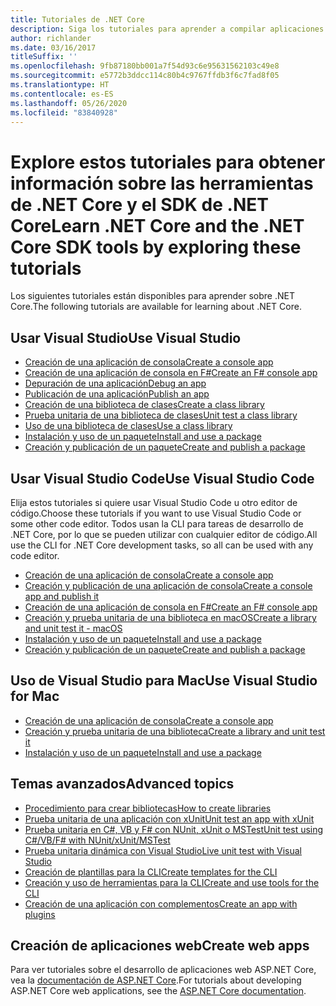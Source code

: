 ```yaml
---
title: Tutoriales de .NET Core
description: Siga los tutoriales para aprender a compilar aplicaciones y bibliotecas de .NET Core en Mac, Linux y Windows.
author: richlander
ms.date: 03/16/2017
titleSuffix: ''
ms.openlocfilehash: 9fb87180bb001a7f54d93c6e95631562103c49e8
ms.sourcegitcommit: e5772b3ddcc114c80b4c9767ffdb3f6c7fad8f05
ms.translationtype: HT
ms.contentlocale: es-ES
ms.lasthandoff: 05/26/2020
ms.locfileid: "83840928"
---
```

# <a name="learn-net-core-and-the-net-core-sdk-tools-by-exploring-these-tutorials"></a><span data-ttu-id="f7919-103">Explore estos tutoriales para obtener información sobre las herramientas de .NET Core y el SDK de .NET Core</span><span class="sxs-lookup"><span data-stu-id="f7919-103">Learn .NET Core and the .NET Core SDK tools by exploring these tutorials</span></span>

<span data-ttu-id="f7919-104">Los siguientes tutoriales están disponibles para aprender sobre .NET Core.</span><span class="sxs-lookup"><span data-stu-id="f7919-104">The following tutorials are available for learning about .NET Core.</span></span>

## <a name="use-visual-studio"></a><span data-ttu-id="f7919-105">Usar Visual Studio</span><span class="sxs-lookup"><span data-stu-id="f7919-105">Use Visual Studio</span></span>

- [<span data-ttu-id="f7919-106">Creación de una aplicación de consola</span><span class="sxs-lookup"><span data-stu-id="f7919-106">Create a console app</span></span>](with-visual-studio.md)
- [<span data-ttu-id="f7919-107">Creación de una aplicación de consola en F#</span><span class="sxs-lookup"><span data-stu-id="f7919-107">Create an F# console app</span></span>](../../fsharp/get-started/get-started-visual-studio.md)
- [<span data-ttu-id="f7919-108">Depuración de una aplicación</span><span class="sxs-lookup"><span data-stu-id="f7919-108">Debug an app</span></span>](debugging-with-visual-studio.md)
- [<span data-ttu-id="f7919-109">Publicación de una aplicación</span><span class="sxs-lookup"><span data-stu-id="f7919-109">Publish an app</span></span>](publishing-with-visual-studio.md)
- [<span data-ttu-id="f7919-110">Creación de una biblioteca de clases</span><span class="sxs-lookup"><span data-stu-id="f7919-110">Create a class library</span></span>](library-with-visual-studio.md)
- [<span data-ttu-id="f7919-111">Prueba unitaria de una biblioteca de clases</span><span class="sxs-lookup"><span data-stu-id="f7919-111">Unit test a class library</span></span>](testing-library-with-visual-studio.md)
- [<span data-ttu-id="f7919-112">Uso de una biblioteca de clases</span><span class="sxs-lookup"><span data-stu-id="f7919-112">Use a class library</span></span>](consuming-library-with-visual-studio.md)
- [<span data-ttu-id="f7919-113">Instalación y uso de un paquete</span><span class="sxs-lookup"><span data-stu-id="f7919-113">Install and use a package</span></span>](/nuget/quickstart/install-and-use-a-package-in-visual-studio)
- [<span data-ttu-id="f7919-114">Creación y publicación de un paquete</span><span class="sxs-lookup"><span data-stu-id="f7919-114">Create and publish a package</span></span>](/nuget/quickstart/create-and-publish-a-package-using-visual-studio)

## <a name="use-visual-studio-code"></a><span data-ttu-id="f7919-115">Usar Visual Studio Code</span><span class="sxs-lookup"><span data-stu-id="f7919-115">Use Visual Studio Code</span></span>

<span data-ttu-id="f7919-116">Elija estos tutoriales si quiere usar Visual Studio Code u otro editor de código.</span><span class="sxs-lookup"><span data-stu-id="f7919-116">Choose these tutorials if you want to use Visual Studio Code or some other code editor.</span></span> <span data-ttu-id="f7919-117">Todos usan la CLI para tareas de desarrollo de .NET Core, por lo que se pueden utilizar con cualquier editor de código.</span><span class="sxs-lookup"><span data-stu-id="f7919-117">All use the CLI for .NET Core development tasks, so all can be used with any code editor.</span></span>

- [<span data-ttu-id="f7919-118">Creación de una aplicación de consola</span><span class="sxs-lookup"><span data-stu-id="f7919-118">Create a console app</span></span>](with-visual-studio-code.md)
- [<span data-ttu-id="f7919-119">Creación y publicación de una aplicación de consola</span><span class="sxs-lookup"><span data-stu-id="f7919-119">Create a console app and publish it</span></span>](cli-create-console-app.md)
- [<span data-ttu-id="f7919-120">Creación de una aplicación de consola en F#</span><span class="sxs-lookup"><span data-stu-id="f7919-120">Create an F# console app</span></span>](../../fsharp/get-started/get-started-vscode.md)
- [<span data-ttu-id="f7919-121">Creación y prueba unitaria de una biblioteca en macOS</span><span class="sxs-lookup"><span data-stu-id="f7919-121">Create a library and unit test it - macOS</span></span>](using-on-macos.md)
- [<span data-ttu-id="f7919-122">Instalación y uso de un paquete</span><span class="sxs-lookup"><span data-stu-id="f7919-122">Install and use a package</span></span>](/nuget/quickstart/install-and-use-a-package-using-the-dotnet-cli)
- [<span data-ttu-id="f7919-123">Creación y publicación de un paquete</span><span class="sxs-lookup"><span data-stu-id="f7919-123">Create and publish a package</span></span>](/nuget/quickstart/create-and-publish-a-package-using-the-dotnet-cli)

## <a name="use-visual-studio-for-mac"></a><span data-ttu-id="f7919-124">Uso de Visual Studio para Mac</span><span class="sxs-lookup"><span data-stu-id="f7919-124">Use Visual Studio for Mac</span></span>

- [<span data-ttu-id="f7919-125">Creación de una aplicación de consola</span><span class="sxs-lookup"><span data-stu-id="f7919-125">Create a console app</span></span>](using-on-mac-vs.md)
- [<span data-ttu-id="f7919-126">Creación y prueba unitaria de una biblioteca</span><span class="sxs-lookup"><span data-stu-id="f7919-126">Create a library and unit test it</span></span>](using-on-mac-vs-full-solution.md)
- [<span data-ttu-id="f7919-127">Instalación y uso de un paquete</span><span class="sxs-lookup"><span data-stu-id="f7919-127">Install and use a package</span></span>](/nuget/quickstart/install-and-use-a-package-in-visual-studio-mac)

## <a name="advanced-topics"></a><span data-ttu-id="f7919-128">Temas avanzados</span><span class="sxs-lookup"><span data-stu-id="f7919-128">Advanced topics</span></span>

- [<span data-ttu-id="f7919-129">Procedimiento para crear bibliotecas</span><span class="sxs-lookup"><span data-stu-id="f7919-129">How to create libraries</span></span>](libraries.md)
- [<span data-ttu-id="f7919-130">Prueba unitaria de una aplicación con xUnit</span><span class="sxs-lookup"><span data-stu-id="f7919-130">Unit test an app with xUnit</span></span>](testing-with-cli.md)
- [<span data-ttu-id="f7919-131">Prueba unitaria en C#, VB y F# con NUnit, xUnit o MSTest</span><span class="sxs-lookup"><span data-stu-id="f7919-131">Unit test using C#/VB/F# with NUnit/xUnit/MSTest</span></span>](../testing/index.md)
- [<span data-ttu-id="f7919-132">Prueba unitaria dinámica con Visual Studio</span><span class="sxs-lookup"><span data-stu-id="f7919-132">Live unit test with Visual Studio</span></span>](/visualstudio/test/live-unit-testing-start)
- [<span data-ttu-id="f7919-133">Creación de plantillas para la CLI</span><span class="sxs-lookup"><span data-stu-id="f7919-133">Create templates for the CLI</span></span>](cli-templates-create-item-template.md)
- [<span data-ttu-id="f7919-134">Creación y uso de herramientas para la CLI</span><span class="sxs-lookup"><span data-stu-id="f7919-134">Create and use tools for the CLI</span></span>](../tools/global-tools-how-to-create.md)
- [<span data-ttu-id="f7919-135">Creación de una aplicación con complementos</span><span class="sxs-lookup"><span data-stu-id="f7919-135">Create an app with plugins</span></span>](creating-app-with-plugin-support.md)

## <a name="create-web-apps"></a><span data-ttu-id="f7919-136">Creación de aplicaciones web</span><span class="sxs-lookup"><span data-stu-id="f7919-136">Create web apps</span></span>

<span data-ttu-id="f7919-137">Para ver tutoriales sobre el desarrollo de aplicaciones web ASP.NET Core, vea la [documentación de ASP.NET Core](/aspnet/core/).</span><span class="sxs-lookup"><span data-stu-id="f7919-137">For tutorials about developing ASP.NET Core web applications, see the [ASP.NET Core documentation](/aspnet/core/).</span></span>
